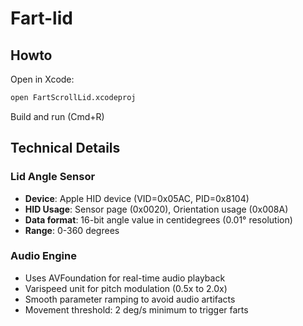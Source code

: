 # Fart-lid

## Howto

Open in Xcode:

```bash
open FartScrollLid.xcodeproj
```

Build and run (Cmd+R)

## Technical Details

### Lid Angle Sensor

- **Device**: Apple HID device (VID=0x05AC, PID=0x8104)
- **HID Usage**: Sensor page (0x0020), Orientation usage (0x008A)
- **Data format**: 16-bit angle value in centidegrees (0.01° resolution)
- **Range**: 0-360 degrees

### Audio Engine

- Uses AVFoundation for real-time audio playback
- Varispeed unit for pitch modulation (0.5x to 2.0x)
- Smooth parameter ramping to avoid audio artifacts
- Movement threshold: 2 deg/s minimum to trigger farts
